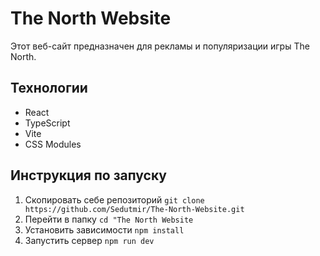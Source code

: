 # The North Website

Этот веб-сайт предназначен для рекламы и популяризации игры The North.

## Технологии

- React
- TypeScript
- Vite
- CSS Modules

## Инструкция по запуску

1. Скопировать себе репозиторий ```git clone https://github.com/Sedutmir/The-North-Website.git```
1. Перейти в папку ```cd "The North Website```
1. Установить зависимости ```npm install```
1. Запустить сервер ```npm run dev```
